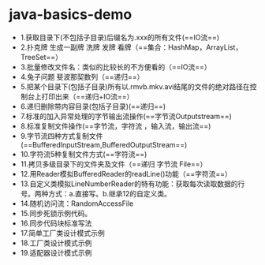 # java-basics-demo
 - 1.获取目录下(不包括子目录)后缀名为.xxx的所有文件(==IO流==)
 - 2.扑克牌 生成一副牌 洗牌 发牌 看牌（==集合：HashMap，ArrayList，TreeSet==）
 - 3.批量修改文件名：类似的比较长的不方便看的（==IO流==）
 - 4.兔子问题 斐波那契数列（==递归==）
 - 5.把某个目录下(包括子目录)所有以.rmvb.mkv.avi结尾的文件的绝对路径在控制台上打印出来（==递归+IO流==）
 - 6.递归删除带内容目录(包括子目录)(==递归==)
 - 7.标准的加入异常处理的字节输出流操作(==字节流Outputstream==)
 - 8.标准复制文件操作(==字节流，字符流 ，输入流，输出流==)
 - 9.字节流四种方式复制文件(==BufferedInputStream,BufferedOutputStream==)
 - 10.字符流5种复制文件方式(==字符流==)
 - 11.拷贝多级目录下的文件夹及文件（==递归 字节流 File==）
 - 12.用Reader模拟BufferedReader的readLine()功能（==字符流==）
 - 13.自定义类模拟LineNumberReader的特有功能：获取每次读取数据的行号。两种方式：a.直接写。b.继承12的自定义类。
 - 14.随机访问流：RandomAccessFile
 - 15.同步死锁示例代码。
 - 16.同步代码块标准写法
 - 17.简单工厂类设计模式示例
 - 18.工厂类设计模式示例
 - 19.适配器设计模式示例